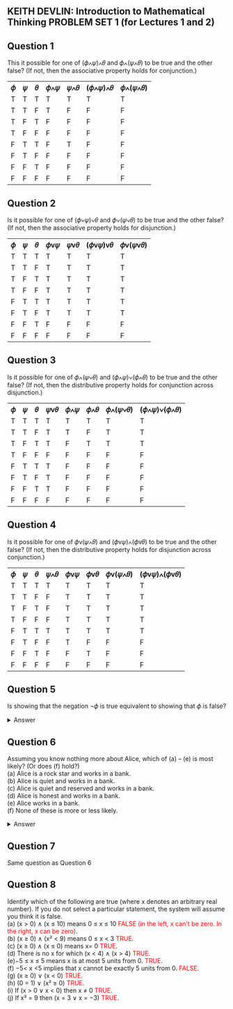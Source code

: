 ## KEITH DEVLIN: Introduction to Mathematical Thinking    PROBLEM SET 1 (for Lectures 1 and 2)

Question 1
--------
This it possible for one of (𝜙∧𝜓)∧𝜃 and 𝜙∧(𝜓∧𝜃) to be true and the other false? (If not, then the associative property holds for conjunction.)

<table><tbody><tr><th>𝜙</th><th>𝜓</th><th>𝜃</th><th>𝜙∧𝜓</th><th>𝜓∧𝜃</th><th>(𝜙∧𝜓)∧𝜃</th><th>𝜙∧(𝜓∧𝜃)</th></tr><tr><td>T</td><td>T</td><td>T</td><td>T</td><td>T</td><td>T</td><td>T</td></tr><tr><td>T</td><td>T</td><td>F</td><td>T</td><td>F</td><td>F</td><td>F</td></tr><tr><td>T</td><td>F</td><td>T</td><td>F</td><td>F</td><td>F</td><td>F</td></tr><tr><td>T</td><td>F</td><td>F</td><td>F</td><td>F</td><td>F</td><td>F</td></tr><tr><td>F</td><td>T</td><td>T</td><td>F</td><td>T</td><td>F</td><td>F</td></tr><tr><td>F</td><td>T</td><td>F</td><td>F</td><td>F</td><td>F</td><td>F</td></tr><tr><td>F</td><td>F</td><td>T</td><td>F</td><td>F</td><td>F</td><td>F</td></tr><tr><td>F</td><td>F</td><td>F</td><td>F</td><td>F</td><td>F</td><td>F</td></tr></tbody></table>

Question 2
----------

Is it possible for one of (𝜙∨𝜓)∨𝜃 and 𝜙∨(𝜓∨𝜃) to be true and the other false? (If not, then the associative property holds for disjunction.)

<table><tbody><tr><th>𝜙</th><th>𝜓</th><th>𝜃</th><th>𝜙v𝜓</th><th>𝜓v𝜃</th><th>(𝜙v𝜓)v𝜃</th><th>𝜙v(𝜓v𝜃)</th></tr><tr><td>T</td><td>T</td><td>T</td><td>T</td><td>T</td><td>T</td><td>T</td></tr><tr><td>T</td><td>T</td><td>F</td><td>T</td><td>T</td><td>T</td><td>T</td></tr><tr><td>T</td><td>F</td><td>T</td><td>T</td><td>T</td><td>T</td><td>T</td></tr><tr><td>T</td><td>F</td><td>F</td><td>T</td><td>T</td><td>T</td><td>T</td></tr><tr><td>F</td><td>T</td><td>T</td><td>T</td><td>T</td><td>T</td><td>T</td></tr><tr><td>F</td><td>T</td><td>F</td><td>T</td><td>T</td><td>T</td><td>T</td></tr><tr><td>F</td><td>F</td><td>T</td><td>F</td><td>F</td><td>F</td><td>F</td></tr><tr><td>F</td><td>F</td><td>F</td><td>F</td><td>F</td><td>F</td><td>F</td></tr></tbody></table>

Question 3
----------

Is it possible for one of 𝜙∧(𝜓∨𝜃) and (𝜙∧𝜓)∨(𝜙∧𝜃) to be true and the other false? (If not, then the distributive property holds for conjunction across disjunction.)

<table><tbody><tr><th>𝜙</th><th>𝜓</th><th>𝜃</th><th>𝜓v𝜃</th><th>𝜙∧𝜓</th><th>𝜙∧𝜃</th><th>𝜙∧(𝜓∨𝜃)</th><th>(𝜙∧𝜓)∨(𝜙∧𝜃)</th></tr><tr><td>T</td><td>T</td><td>T</td><td>T</td><td>T</td><td>T</td><td>T</td><td>T</td></tr><tr><td>T</td><td>T</td><td>F</td><td>T</td><td>T</td><td>F</td><td>T</td><td>T</td></tr><tr><td>T</td><td>F</td><td>T</td><td>T</td><td>F</td><td>T</td><td>T</td><td>T</td></tr><tr><td>T</td><td>F</td><td>F</td><td>F</td><td>F</td><td>F</td><td>F</td><td>F</td></tr><tr><td>F</td><td>T</td><td>T</td><td>T</td><td>F</td><td>F</td><td>F</td><td>F</td></tr><tr><td>F</td><td>T</td><td>F</td><td>T</td><td>F</td><td>F</td><td>F</td><td>F</td></tr><tr><td>F</td><td>F</td><td>T</td><td>T</td><td>F</td><td>F</td><td>F</td><td>F</td></tr><tr><td>F</td><td>F</td><td>F</td><td>F</td><td>F</td><td>F</td><td>F</td><td>F</td></tr></tbody></table>

Question 4
----------

Is it possible for one of 𝜙v(𝜓∧𝜃) and (𝜙v𝜓)∧(𝜙v𝜃) to be true and the other false? (If not, then the distributive property holds for disjunction across conjunction.)

<table><tbody><tr><th>𝜙</th><th>𝜓</th><th>𝜃</th><th>𝜓∧𝜃</th><th>𝜙v𝜓</th><th>𝜙v𝜃</th><th>𝜙v(𝜓∧𝜃)</th><th>(𝜙v𝜓)∧(𝜙v𝜃)</th></tr><tr><td>T</td><td>T</td><td>T</td><td>T</td><td>T</td><td>T</td><td>T</td><td>T</td></tr><tr><td>T</td><td>T</td><td>F</td><td>F</td><td>T</td><td>T</td><td>T</td><td>T</td></tr><tr><td>T</td><td>F</td><td>T</td><td>F</td><td>T</td><td>T</td><td>T</td><td>T</td></tr><tr><td>T</td><td>F</td><td>F</td><td>F</td><td>T</td><td>T</td><td>T</td><td>T</td></tr><tr><td>F</td><td>T</td><td>T</td><td>T</td><td>T</td><td>T</td><td>T</td><td>T</td></tr><tr><td>F</td><td>T</td><td>F</td><td>F</td><td>T</td><td>F</td><td>F</td><td>F</td></tr><tr><td>F</td><td>F</td><td>T</td><td>F</td><td>F</td><td>T</td><td>F</td><td>F</td></tr><tr><td>F</td><td>F</td><td>F</td><td>F</td><td>F</td><td>F</td><td>F</td><td>F</td></tr></tbody></table>

Question 5
----------
Is showing that the negation ¬𝜙 is true equivalent to showing that 𝜙 is false?

<details>
    <summary> Answer </summary>
        <p> Yes.
        </p>
</details>

Question 6
----------
Assuming you know nothing more about Alice, which of (a) – (e) is most likely? (Or does (f) hold?)\
(a) Alice is a rock star and works in a bank.\
(b) Alice is quiet and works in a bank.\
(c) Alice is quiet and reserved and works in a bank.\
(d) Alice is honest and works in a bank.\
(e) Alice works in a bank.\
(f) None of these is more or less likely.

<details>
    <summary> Answer </summary>
        <p> (f) None of these is more or less likely.
        </p>
</details>

Question 7
----------
Same question as Question 6

Question 8
----------
Identify which of the following are true (where x denotes an arbitrary real number). If you do not select a particular statement, the system will assume you think it is false.\
(a) (x > 0) ∧ (x ≤ 10) means 0 ≤ x ≤ 10
<span style="color:red">FALSE (in the left, x can't be zero. In the right, x can be zero)</span>.\
(b) (x ≥ 0) ∧ (x² < 9) means 0 ≤ x < 3 <span style="color:red">TRUE</span>.\
(c) (x ≥ 0) ∧ (x ≤ 0) means x= 0 <span style="color:red">TRUE</span>.\
(d) There is no x for which (x < 4) ∧ (x > 4) <span style="color:red">TRUE</span>.\
(e)−5 ≤ x ≤ 5 means x is at most 5 units from 0. <span style="color:red">TRUE</span>.\
(f) −5< x <5 implies that x cannot be exactly 5 units from 0. <span style="color:red">FALSE</span>.\
(g) (x ≥ 0) ∨ (x < 0) <span style="color:red">TRUE</span>.\
(h) (0 = 1) ∨ (x² ≥ 0) <span style="color:red">TRUE</span>.\
(i) If (x > 0 ∨ x < 0) then x ≠ 0 <span style="color:red">TRUE</span>.\
(j) If x² = 9 then (x = 3 ∨ x = −3) <span style="color:red">TRUE</span>.




